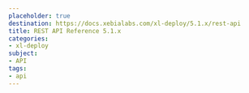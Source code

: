 ```yaml
---
placeholder: true
destination: https://docs.xebialabs.com/xl-deploy/5.1.x/rest-api
title: REST API Reference 5.1.x
categories: 
- xl-deploy
subject:
- API
tags:
- api
---
```


